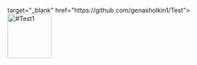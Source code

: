 <p><a> target="_blank" href="https://github.com/genasholkin1/Test"><img src="https://camo.githubusercontent.com/a97ae61d472e31bf2676d494e511a34cd779437920f98a31f31027828708040e/68747470733a2f2f696d672e736869656c64732e696f2f6769746875622f646f776e6c6f6164732f496e646565644d696e6572732f506f6c6172697342696f73456469746f722f746f74616c2e7376673f6c6f6e6743616368653d74727565267374796c653d666f722d7468652d6261646765" alt="#Test1" width="100"></a></p>
